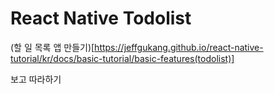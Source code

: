 # React Native Todolist

(할 일 목록 앱 만들기)[https://jeffgukang.github.io/react-native-tutorial/kr/docs/basic-tutorial/basic-features(todolist)]

보고 따라하기